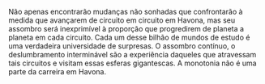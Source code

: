 ﻿Não apenas encontrarão mudanças não sonhadas que confrontarão à medida que avançarem de circuito em circuito em Havona, mas seu assombro será inexprimível à proporção que progredirem de planeta a planeta em cada circuito. Cada um desse bilhão de mundos de estudo é uma verdadeira universidade de surpresas. O assombro contínuo, o deslumbramento interminável são a experiência daqueles que atravessam tais circuitos e visitam essas esferas gigantescas. A monotonia não é uma parte da carreira em Havona.